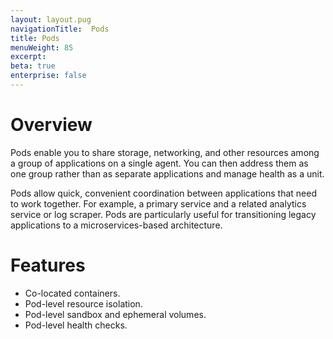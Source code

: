 ```yaml
---
layout: layout.pug
navigationTitle:  Pods
title: Pods
menuWeight: 85
excerpt:
beta: true
enterprise: false
---
```


<!-- This source repo for this topic is https://github.com/dcos/dcos-docs -->


# Overview
Pods enable you to share storage, networking, and other resources among a group of applications on a single agent. You can then address them as one group rather than as separate applications and manage health as a unit.

Pods allow quick, convenient coordination between applications that need to work together. For example, a primary service and a related analytics service or log scraper. Pods are particularly useful for transitioning legacy applications to a microservices-based architecture.

# Features
- Co-located containers.
- Pod-level resource isolation.
- Pod-level sandbox and ephemeral volumes.
- Pod-level health checks.

